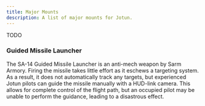 ```yaml
---
title: Major Mounts
description: A list of major mounts for Jotun.
---
```


TODO

### Guided Missile Launcher
The SA-14 Guided Missile Launcher is an anti-mech weapon by Sarm Armory. Firing the missile takes little effort as it eschews a targeting system. As a result, it does not automatically track any targets, but experienced Jotun pilots can guide the missile manually with a HUD-link camera. This allows for complete control of the flight path, but an occupied pilot may be unable to perform the guidance, leading to a disastrous effect.